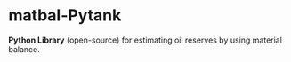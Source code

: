 # matbal-Pytank

**Python Library** (open-source) for estimating oil reserves by using material balance.
